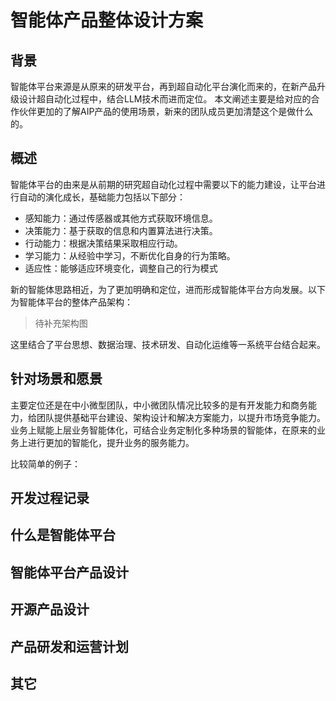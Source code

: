 # 智能体产品整体设计方案

## 背景

智能体平台来源是从原来的研发平台，再到超自动化平台演化而来的，在新产品升级设计超自动化过程中，结合LLM技术而进而定位。
本文阐述主要是给对应的合作伙伴更加的了解AIP产品的使用场景，新来的团队成员更加清楚这个是做什么的。

## 概述

智能体平台的由来是从前期的研究超自动化过程中需要以下的能力建设，让平台进行自动的演化成长，基础能力包括以下部分：

- 感知能力：通过传感器或其他方式获取环境信息。
- 决策能力：基于获取的信息和内置算法进行决策。
- 行动能力：根据决策结果采取相应行动。
- 学习能力：从经验中学习，不断优化自身的行为策略。
- 适应性：能够适应环境变化，调整自己的行为模式

新的智能体思路相近，为了更加明确和定位，进而形成智能体平台方向发展。以下为智能体平台的整体产品架构：

> 待补充架构图

这里结合了平台思想、数据治理、技术研发、自动化运维等一系统平台结合起来。

## 针对场景和愿景

主要定位还是在中小微型团队，中小微团队情况比较多的是有开发能力和商务能力，给团队提供基础平台建设、架构设计和解决方案能力，以提升市场竞争能力。
业务上赋能上层业务智能体化，可结合业务定制化多种场景的智能体，在原来的业务上进行更加的智能化，提升业务的服务能力。

比较简单的例子：


## 开发过程记录

## 什么是智能体平台

## 智能体平台产品设计

## 开源产品设计

## 产品研发和运营计划

## 其它

